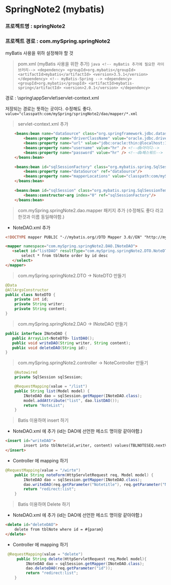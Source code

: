 # SpringNote2 (mybatis)

### 프로젝트명 : springNote2
### 프로젝트 경로 : com.mySpring.springNote2

myBatis 사용을 위하 설정해야 할 것

> pom.xml (myBatis 사용을 위한 추가)
    ```java
    <!-- myBatis 추가에 필요한 라이브러리-->
    <dependency>
        <groupId>org.mybatis</groupId>
        <artifactId>mybatis</artifactId>
        <version>3.5.1</version>
    </dependency>
    <!-- myBatis-Spring -->
    <dependency>
        <groupId>org.mybatis</groupId>
        <artifactId>mybatis-spring</artifactId>
        <version>2.0.1</version>
    </dependency>
    ```
  
경로 : \spring\appServlet\servlet-context.xml

저장되는 경로는 뜻하는 곳이다. 수정해도 좋다.
`value="classpath:com/mySpring/springNote2/dao/mapper/*.xml`

> servlet-context.xml 추가

```html
    <beans:bean name="dataSource" class="org.springframework.jdbc.datasource.DriverManagerDataSource" >
        <beans:property name="driverClassName" value="oracle.jdbc.driver.OracleDriver" />
        <beans:property name="url" value="jdbc:oracle:thin:@localhost:1521:xe" />
        <beans:property name="username" value="hr" /> <!--db아이디-->
        <beans:property name="password" value="hr" /> <!--db패스워드-->
    </beans:bean>
    
    <beans:bean id="sqlSessionFactory" class="org.mybatis.spring.SqlSessionFactoryBean">
		<beans:property name="dataSource" ref="dataSource"/>
		<beans:property name="mapperLocations" value="classpath:com/mySpring/springNote2/dao/mapper/*.xml"/>
	</beans:bean>
	
	<beans:bean id="sqlSession" class="org.mybatis.spring.SqlSessionTemplate">
		<beans:constructor-arg index="0" ref="sqlSessionFactory"/>
	</beans:bean>
```
> com.mySpring.springNote2.dao.mapper 패키지 추가 (수정해도 좋다 라고 한것과 이름 동일해야함.)

 * NoteDAO.xml 추가
 ```html
 <!DOCTYPE mapper PUBLIC "-//mybatis.org//DTD Mapper 3.0//EN" "http://mybatis.org/dtd/mybatis-3-mapper.dtd">

<mapper namespace="com.mySpring.springNote2.DAO.INoteDAO">
	<select id="listDAO" resultType="com.mySpring.springNote2.DTO.NoteDTO">
		select * from tblNote order by id desc
	</select>	
</mapper>
 ```
 
> com.mySpring.springNote2.DTO -> NoteDTO 만들기
 
```java
@Data
@AllArgsConstructor
public class NoteDTO {
	private int id;
	private String writer;
	private String content;
}
```
 
> com.mySpring.springNote2.DAO -> INoteDAO 만들기
 
 ```java
public interface INoteDAO {
	public ArrayList<NoteDTO> listDAO();
	public void writeDAO(String writer, String content);
	public void deleteDAO(String id);	
}
 ```
 
> com.mySpring.springNote2.controller -> NoteController 만들기
 
```java
	@Autowired
	private SqlSession sqlSession;

	@RequestMapping(value = "/list")
	public String list(Model model) {
		INoteDAO dao = sqlSession.getMapper(INoteDAO.class);
		model.addAttribute("list", dao.listDAO());
		return "NoteList";
	}
```

> Batis 이용하여 insert 하기

 * NoteDAO.xml 에 추가 (id는 DAO에 선언한 메소드 명이랑 같아야함.)

```html
<insert id="writeDAO">
		insert into tblNote(id,writer, content) values(TBLNOTESEQ.nextVal, #{param1}, #{param2})
</insert>
```

 * Controller 에 mapping 하기
 
```java
@RequestMapping(value = "/wirte")
	public String noteForm(HttpServletRequest req, Model model) {
		INoteDAO dao = sqlSession.getMapper(INoteDAO.class);
		dao.writeDAO(req.getParameter("Notetitle"), req.getParameter("NoteContent"));
		return "redirect:list";
	}
```

> Batis 이용하여 Delete 하기

 * NoteDAO.xml 에 추가 (id는 DAO에 선언한 메소드 명이랑 같아야함.)

```html
<delete id="deleteDAO">
	delete from tblNote where id = #{param}
</delete>
```

 * Controller 에 mapping 하기
 
```java
 @RequestMapping(value = "delete")
	 public String delete(HttpServletRequest req,Model model){
		 INoteDAO dao = sqlSession.getMapper(INoteDAO.class);
		 dao.deleteDAO(req.getParameter("id"));
		 return "redirect:list";
	}
```
